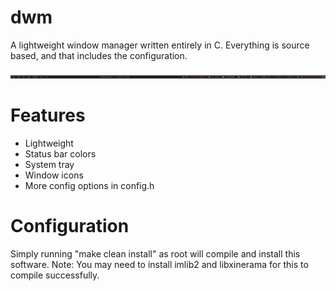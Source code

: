 # dwm
A lightweight window manager written entirely in C. Everything is source based, and that includes the configuration.

![preview](preview.png)

# Features
 - Lightweight
 - Status bar colors
 - System tray
 - Window icons
 - More config options in config.h

# Configuration
Simply running "make clean install" as root will compile and install this software.
Note: You may need to install imlib2 and libxinerama for this to compile successfully.
